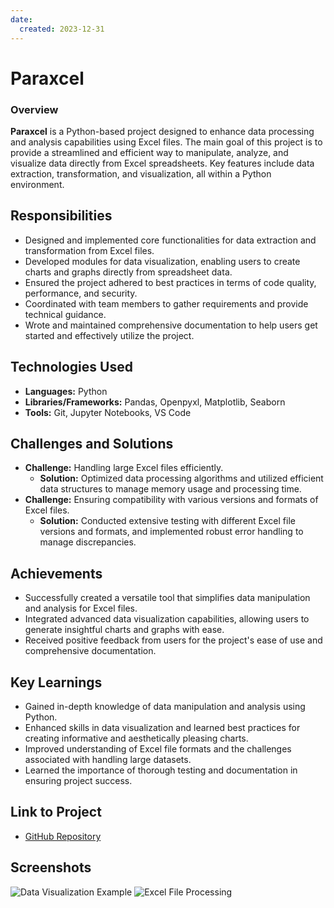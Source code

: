 ```yaml
---
date:
  created: 2023-12-31
---
```


# Paraxcel

### Overview
**Paraxcel** is a Python-based project designed to enhance data processing and analysis capabilities using Excel files. The main goal of this project is to provide a streamlined and efficient way to manipulate, analyze, and visualize data directly from Excel spreadsheets. Key features include data extraction, transformation, and visualization, all within a Python environment.

## Responsibilities
- Designed and implemented core functionalities for data extraction and transformation from Excel files.
- Developed modules for data visualization, enabling users to create charts and graphs directly from spreadsheet data.
- Ensured the project adhered to best practices in terms of code quality, performance, and security.
- Coordinated with team members to gather requirements and provide technical guidance.
- Wrote and maintained comprehensive documentation to help users get started and effectively utilize the project.

## Technologies Used
- **Languages:** Python
- **Libraries/Frameworks:** Pandas, Openpyxl, Matplotlib, Seaborn
- **Tools:** Git, Jupyter Notebooks, VS Code

## Challenges and Solutions
- **Challenge:** Handling large Excel files efficiently.
  - **Solution:** Optimized data processing algorithms and utilized efficient data structures to manage memory usage and processing time.
- **Challenge:** Ensuring compatibility with various versions and formats of Excel files.
  - **Solution:** Conducted extensive testing with different Excel file versions and formats, and implemented robust error handling to manage discrepancies.

## Achievements
- Successfully created a versatile tool that simplifies data manipulation and analysis for Excel files.
- Integrated advanced data visualization capabilities, allowing users to generate insightful charts and graphs with ease.
- Received positive feedback from users for the project's ease of use and comprehensive documentation.

## Key Learnings
- Gained in-depth knowledge of data manipulation and analysis using Python.
- Enhanced skills in data visualization and learned best practices for creating informative and aesthetically pleasing charts.
- Improved understanding of Excel file formats and the challenges associated with handling large datasets.
- Learned the importance of thorough testing and documentation in ensuring project success.

## Link to Project
- [GitHub Repository](https://github.com/mrxsierra/paraxcel)

## Screenshots
![Data Visualization Example](https://github.com/mrxsierra/paraxcel/blob/main/docs/images/data_visualization.png)
![Excel File Processing](https://github.com/mrxsierra/paraxcel/blob/main/docs/images/excel_processing.png)
